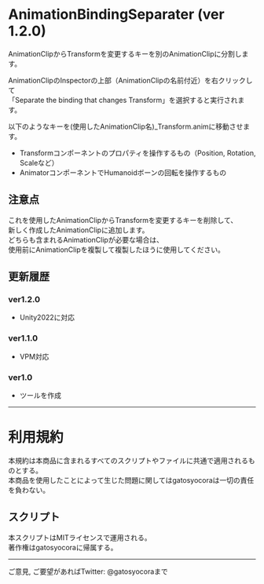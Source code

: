 ﻿# AnimationBindingSeparater (ver 1.2.0)

AnimationClipからTransformを変更するキーを別のAnimationClipに分割します。

AnimationClipのInspectorの上部（AnimationClipの名前付近）を右クリックして  
「Separate the binding that changes Transform」を選択すると実行されます。  

以下のようなキーを(使用したAnimationClip名)_Transform.animに移動させます。

* Transformコンポーネントのプロパティを操作するもの（Position, Rotation, Scaleなど）
* AnimatorコンポーネントでHumanoidボーンの回転を操作するもの

## 注意点

これを使用したAnimationClipからTransformを変更するキーを削除して、  
新しく作成したAnimationClipに追加します。  
どちらも含まれるAnimationClipが必要な場合は、  
使用前にAnimationClipを複製して複製したほうに使用してください。  

## 更新履歴

### ver1.2.0
  * Unity2022に対応
### ver1.1.0
  * VPM対応
### ver1.0
  * ツールを作成

----------------------------------------------------

# 利用規約

本規約は本商品に含まれるすべてのスクリプトやファイルに共通で適用されるものとする。  
本商品を使用したことによって生じた問題に関してはgatosyocoraは一切の責任を負わない。  

## スクリプト

本スクリプトはMITライセンスで運用される。  
著作権はgatosyocoraに帰属する。  

-----------------------------------------------------
ご意見, ご要望があればTwitter: @gatosyocoraまで